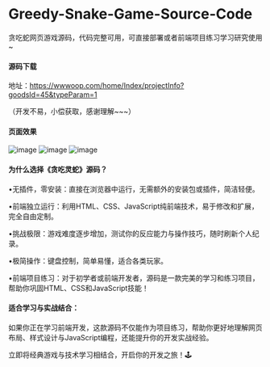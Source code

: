 # Greedy-Snake-Game-Source-Code
贪吃蛇网页游戏源码，代码完整可用，可直接部署或者前端项目练习学习研究使用~
#### 源码下载
地址：https://wwwoop.com/home/Index/projectInfo?goodsId=45&typeParam=1

（开发不易，小偿获取，感谢理解~~~）

#### 页面效果
![image](https://github.com/user-attachments/assets/a26ade98-47f0-4eb8-9622-df3aef0dab7d)
![image](https://github.com/user-attachments/assets/9f3ae0f5-e91c-462e-939a-0ef0a2e9fe3b)
![image](https://github.com/user-attachments/assets/1ff7863a-6216-4c48-973e-5eff10191df4)

#### 为什么选择《贪吃灵蛇》源码？

•无插件，零安装：直接在浏览器中运行，无需额外的安装包或插件，简洁轻便。

•前端独立运行：利用HTML、CSS、JavaScript纯前端技术，易于修改和扩展，完全自由定制。

•挑战极限：游戏难度逐步增加，测试你的反应能力与操作技巧，随时刷新个人纪录。

•极简操作：键盘控制，简单易懂，适合各类玩家。

•前端项目练习：对于初学者或前端开发者，源码是一款完美的学习和练习项目，帮助你巩固HTML、CSS和JavaScript技能！

 #### 适合学习与实战结合：

如果你正在学习前端开发，这款源码不仅能作为项目练习，帮助你更好地理解网页布局、样式设计与JavaScript编程，还能提升你的开发实战经验。

立即将经典游戏与技术学习相结合，开启你的开发之旅！🕹️
